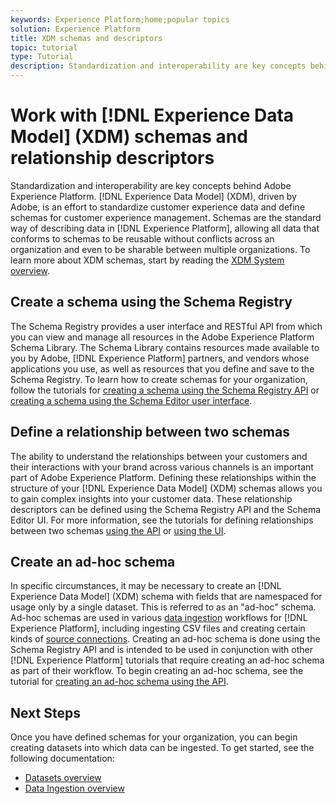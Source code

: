 ```yaml
---
keywords: Experience Platform;home;popular topics
solution: Experience Platform
title: XDM schemas and descriptors
topic: tutorial
type: Tutorial
description: Standardization and interoperability are key concepts behind Adobe Experience Platform. Experience Data Model (XDM), driven by Adobe, is an effort to standardize customer experience data and define schemas for customer experience management. Schemas are the standard way of describing data in Experience Platform, allowing all data that conforms to schemas to be reusable without conflicts across an organization and even to be sharable between multiple organizations.
---
```


# Work with [!DNL Experience Data Model] (XDM) schemas and relationship descriptors

Standardization and interoperability are key concepts behind Adobe Experience Platform. [!DNL Experience Data Model] (XDM), driven by Adobe, is an effort to standardize customer experience data and define schemas for customer experience management. Schemas are the standard way of describing data in [!DNL Experience Platform], allowing all data that conforms to schemas to be reusable without conflicts across an organization and even to be sharable between multiple organizations. To learn more about XDM schemas, start by reading the [XDM System overview](../xdm/home.md).

## Create a schema using the Schema Registry

The Schema Registry provides a user interface and RESTful API from which you can view and manage all resources in the Adobe Experience Platform Schema Library. The Schema Library contains resources made available to you by Adobe, [!DNL Experience Platform] partners, and vendors whose applications you use, as well as resources that you define and save to the Schema Registry. To learn how to create schemas for your organization, follow the tutorials for [creating a schema using the Schema Registry API](../xdm/tutorials/create-schema-api.md) or [creating a schema using the Schema Editor user interface](../xdm/tutorials/create-schema-ui.md).

## Define a relationship between two schemas

The ability to understand the relationships between your customers and their interactions with your brand across various channels is an important part of Adobe Experience Platform. Defining these relationships within the structure of your [!DNL Experience Data Model] (XDM) schemas allows you to gain complex insights into your customer data. These relationship descriptors can be defined using the Schema Registry API and the Schema Editor UI. For more information, see the tutorials for defining relationships between two schemas [using the API](../xdm/tutorials/relationship-api.md) or [using the UI](../xdm/tutorials/relationship-ui.md).

## Create an ad-hoc schema

In specific circumstances, it may be necessary to create an [!DNL Experience Data Model] (XDM) schema with fields that are namespaced for usage only by a single dataset. This is referred to as an "ad-hoc" schema. Ad-hoc schemas are used in various [data ingestion](../ingestion/home.md) workflows for [!DNL Experience Platform], including ingesting CSV files and creating certain kinds of [source connections](../sources/home.md). Creating an ad-hoc schema is done using the Schema Registry API and is intended to be used in conjunction with other [!DNL Experience Platform] tutorials that require creating an ad-hoc schema as part of their workflow. To begin creating an ad-hoc schema, see the tutorial for [creating an ad-hoc schema using the API](../xdm/tutorials/ad-hoc.md).

## Next Steps

Once you have defined schemas for your organization, you can begin creating datasets into which data can be ingested. To get started, see the following documentation:

* [Datasets overview](../catalog/datasets/overview.md)  
* [Data Ingestion overview](../ingestion/home.md)